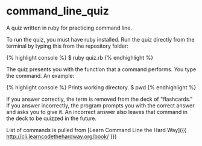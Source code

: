 command_line_quiz
=================

A quiz written in ruby for practicing command line.

To run the quiz, you must have ruby installed. Run the quiz directly from the terminal by typing this from the repository folder:

{% highlight console %}
$ ruby quiz.rb
{% endhighlight %}

The quiz presents you with the function that a command performs. You type the command. An example:

{% highlight console %}
Prints working directory.
$ pwd
{% endhighlight %}

If you answer correctly, the term is removed from the deck of "flashcards." If you answer incorrectly, the program prompts you with the correct answer and asks you to give it. An incorrect answer also leaves that command in the deck to be quizzed in the future.

List of commands is pulled from [Learn Command Line the Hard Way]({{ http://cli.learncodethehardway.org/book/ }})
